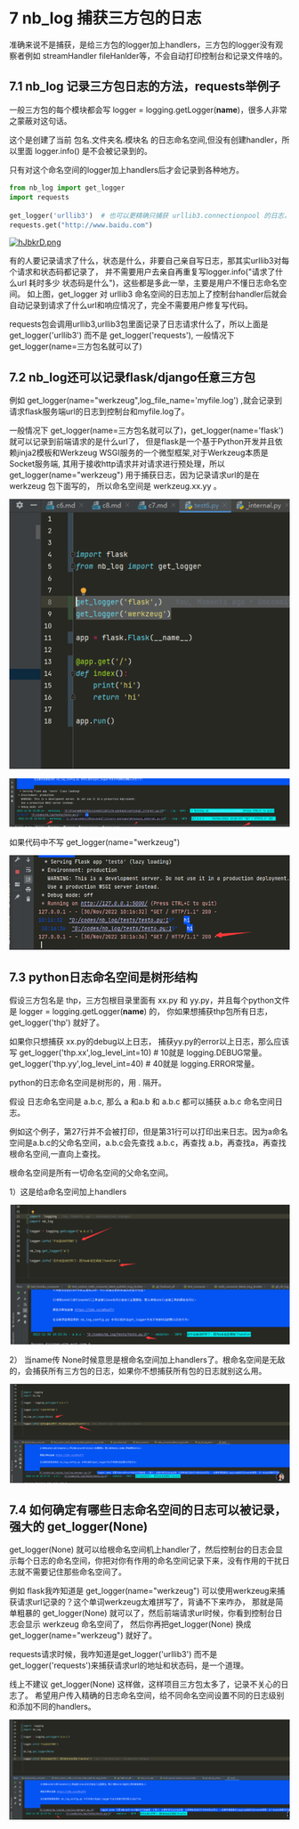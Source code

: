 # 7 nb_log 捕获三方包的日志

准确来说不是捕获，是给三方包的logger加上handlers，三方包的logger没有观察者例如 streamHandler fileHanlder等，不会自动打印控制台和记录文件啥的。

## 7.1 nb_log 记录三方包日志的方法，requests举例子

一般三方包的每个模块都会写 logger = logging.getLogger(__name__)，很多人非常之蒙蔽对这句话。

这个是创建了当前 包名.文件夹名.模块名 的日志命名空间,但没有创建handler，所以里面 logger.info() 是不会被记录到的。

只有对这个命名空间的logger加上handlers后才会记录到各种地方。


```python
from nb_log import get_logger
import requests

get_logger('urllib3')  # 也可以更精确只捕获 urllib3.connectionpool 的日志，不要urllib3包其他模块文件的日志
requests.get("http://www.baidu.com")
```


<a href="https://imgtu.com/i/hJbkrD"><img src="https://z3.ax1x.com/2021/08/30/hJbkrD.png" alt="hJbkrD.png" border="0" /></a>
 



有的人要记录请求了什么，状态是什么，非要自己亲自写日志，那其实urllib3对每个请求和状态码都记录了，
并不需要用户去亲自再重复写logger.info("请求了什么url  耗时多少 状态码是什么")，这些都是多此一举，主要是用户不懂日志命名空间。
如上图，get_logger 对 urllib3 命名空间的日志加上了控制台handler后就会自动记录到请求了什么url和响应情况了，完全不需要用户修复写代码。

requests包会调用urllib3,urllib3包里面记录了日志请求什么了，所以上面是 get_logger('urllib3') 而不是 get_logger('requests'),
一般情况下 get_logger(name=三方包名就可以了)

## 7.2 nb_log还可以记录flask/django任意三方包

例如 get_logger(name="werkzeug",log_file_name='myfile.log') ,就会记录到请求flask服务端url的日志到控制台和myfile.log了。

一般情况下 get_logger(name=三方包名就可以了)，get_logger(name='flask') 就可以记录到前端请求的是什么url了，
但是flask是一个基于Python开发并且依赖jinja2模板和Werkzeug WSGI服务的一个微型框架,对于Werkzeug本质是Socket服务端,
其用于接收http请求并对请求进行预处理，所以 get_logger(name="werkzeug") 用于捕获日志，因为记录请求url的是在 werkzeug 包下面写的，
所以命名空间是 werkzeug.xx.yy 。

![img_1.png](img_1.png)

![img.png](img.png)

如果代码中不写  get_logger(name="werkzeug")

![img_2.png](img_2.png)

## 7.3 python日志命名空间是树形结构

假设三方包名是 thp，三方包根目录里面有 xx.py 和 yy.py，并且每个python文件是 logger = logging.getLogger(__name__) 的，
你如果想捕获thp包所有日志， get_logger('thp') 就好了。

如果你只想捕获 xx.py的debug以上日志， 捕获yy.py的error以上日志，那么应该写 
get_logger('thp.xx',log_level_int=10)  # 10就是 logging.DEBUG常量。
get_logger('thp.yy',log_level_int=40)  # 40就是 logging.ERROR常量。
 

python的日志命名空间是树形的，用 . 隔开。

假设 日志命名空间是 a.b.c, 那么 a 和a.b  和 a.b.c 都可以捕获 a.b.c 命名空间日志。


例如这个例子，第27行并不会被打印，但是第31行可以打印出来日志。因为a命名空间是a.b.c的父命名空间，a.b.c会先查找 a.b.c，再查找 a.b，再查找a，再查找根命名空间,一直向上查找。

根命名空间是所有一切命名空间的父命名空间。

1）这是给a命名空间加上handlers

![img_3.png](img_3.png)


2） 当name传 None时候意思是根命名空间加上handlers了。根命名空间是无敌的，会捕获所有三方包的日志，如果你不想捕获所有包的日志就别这么用。

![img_4.png](img_4.png)




## 7.4 如何确定有哪些日志命名空间的日志可以被记录，强大的 get_logger(None)

get_logger(None) 就可以给根命名空间机上handler了，然后控制台的日志会显示每个日志的命名空间，你把对你有作用的命名空间记录下来，没有作用的干扰日志就不需要记住那些命名空间了。

例如 flask我咋知道是 get_logger(name="werkzeug") 可以使用werkzeug来捕获请求url记录的？这个单词werkzeug太难拼写了，背诵不下来咋办，
那就是简单粗暴的 get_logger(None) 就可以了，然后前端请求url时候，你看到控制台日志会显示 werkzeug 命名空间了，
然后你再把get_logger(None) 换成 get_logger(name="werkzeug") 就好了。

requests请求时候，我咋知道是get_logger('urllib3') 而不是 get_logger('requests')来捕获请求url的地址和状态码，是一个道理。

线上不建议 get_logger(None) 这样做，这样项目三方包太多了，记录不关心的日志了。
希望用户传入精确的日志命名空间，给不同命名空间设置不同的日志级别和添加不同的handlers。

![img_5.png](img_5.png)

















<div> </div>